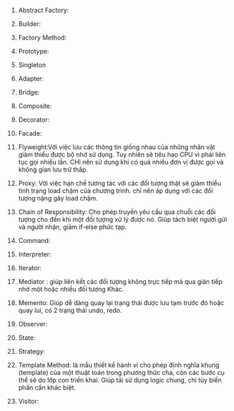 1. Abstract Factory: 

2. Builder:
3. Factory Method:
4. Prototype:
5. Singleton
6. Adapter:
7. Bridge:
8. Composite:
9. Decorator:
10. Facade:
11. Flyweight:Với việc lưu các thông tin giống nhau của những nhân vật giảm thiểu được bộ nhớ sử dụng. Tuy nhiên sẽ tiêu hao CPU vì phải liên tục gọi nhiều lần. CHỉ nên sử dụng khi có quá nhiều đơn vị được gọi và không gian lưu trữ thấp.
12. Proxy: Với việc hạn chế tương tác với các đối tượng thật sẽ giảm thiểu tình trạng load chậm của chương trình. chỉ nên áp dụng với các đối tượng nặng gây load chậm.
13.  Chain of Responsibility: Cho phép truyền yêu cầu qua chuỗi các đối tượng cho đến khi một đối tượng xử lý được nó. Giúp tách biệt người gửi và người nhận, giảm if-else phức tạp.
14.  Command:
15.  Interpreter:
16.  Iterator:
17.  Mediator : giúp liên kết các đối tượng không trực tiếp mà qua gián tiếp nhờ một hoặc nhiều đối tượng Khác.
18.  Memento: Giúp dễ dàng quay lại trạng thái được lưu tạm trước đó hoặc quay lui, có 2 trạng thái undo, redo.
19.  Observer:
20.  State:
21.  Strategy:
22.  Template Method: là mẫu thiết kế hành vi cho phép định nghĩa khung (template) của một thuật toán trong phương thức cha, còn các bước cụ thể sẽ do lớp con triển khai. Giúp tái sử dụng logic chung, chỉ tùy biến phần cần khác biệt.
23.  Visitor:
